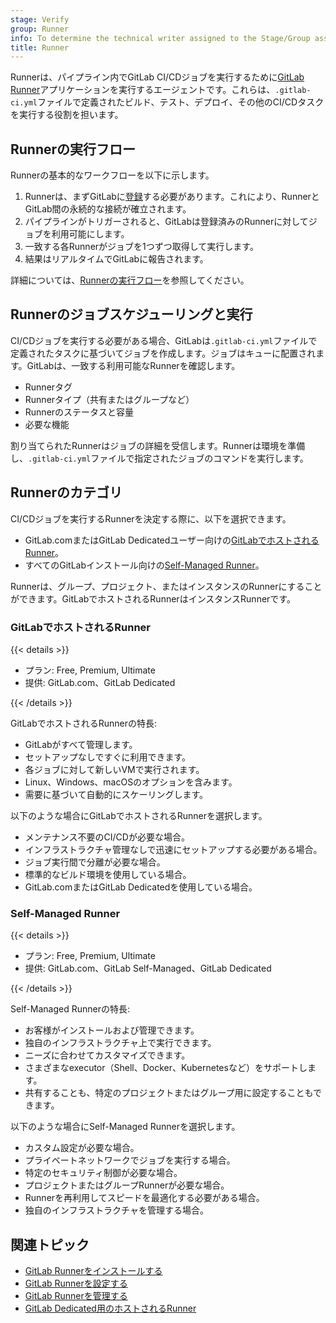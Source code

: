 ```yaml
---
stage: Verify
group: Runner
info: To determine the technical writer assigned to the Stage/Group associated with this page, see https://handbook.gitlab.com/handbook/product/ux/technical-writing/#assignments
title: Runner
---
```


Runnerは、パイプライン内でGitLab CI/CDジョブを実行するために[GitLab Runner](https://docs.gitlab.com/runner/)アプリケーションを実行するエージェントです。これらは、`.gitlab-ci.yml`ファイルで定義されたビルド、テスト、デプロイ、その他のCI/CDタスクを実行する役割を担います。

## Runnerの実行フロー

Runnerの基本的なワークフローを以下に示します。

1. Runnerは、まずGitLabに[登録](https://docs.gitlab.com/runner/register/)する必要があります。これにより、RunnerとGitLab間の永続的な接続が確立されます。
1. パイプラインがトリガーされると、GitLabは登録済みのRunnerに対してジョブを利用可能にします。
1. 一致する各Runnerがジョブを1つずつ取得して実行します。
1. 結果はリアルタイムでGitLabに報告されます。

詳細については、[Runnerの実行フロー](https://docs.gitlab.com/runner/#runner-execution-flow)を参照してください。

## Runnerのジョブスケジューリングと実行

CI/CDジョブを実行する必要がある場合、GitLabは`.gitlab-ci.yml`ファイルで定義されたタスクに基づいてジョブを作成します。ジョブはキューに配置されます。GitLabは、一致する利用可能なRunnerを確認します。

- Runnerタグ
- Runnerタイプ（共有またはグループなど）
- Runnerのステータスと容量
- 必要な機能

割り当てられたRunnerはジョブの詳細を受信します。Runnerは環境を準備し、`.gitlab-ci.yml`ファイルで指定されたジョブのコマンドを実行します。

## Runnerのカテゴリ

CI/CDジョブを実行するRunnerを決定する際に、以下を選択できます。

- GitLab.comまたはGitLab Dedicatedユーザー向けの[GitLabでホストされるRunner](hosted_runners/_index.md)。
- すべてのGitLabインストール向けの[Self-Managed Runner](https://docs.gitlab.com/runner/)。

Runnerは、グループ、プロジェクト、またはインスタンスのRunnerにすることができます。GitLabでホストされるRunnerはインスタンスRunnerです。

### GitLabでホストされるRunner

{{< details >}}

- プラン: Free, Premium, Ultimate
- 提供: GitLab.com、GitLab Dedicated

{{< /details >}}

GitLabでホストされるRunnerの特長:

- GitLabがすべて管理します。
- セットアップなしですぐに利用できます。
- 各ジョブに対して新しいVMで実行されます。
- Linux、Windows、macOSのオプションを含みます。
- 需要に基づいて自動的にスケーリングします。

以下のような場合にGitLabでホストされるRunnerを選択します。

- メンテナンス不要のCI/CDが必要な場合。
- インフラストラクチャ管理なしで迅速にセットアップする必要がある場合。
- ジョブ実行間で分離が必要な場合。
- 標準的なビルド環境を使用している場合。
- GitLab.comまたはGitLab Dedicatedを使用している場合。

### Self-Managed Runner

{{< details >}}

- プラン: Free, Premium, Ultimate
- 提供: GitLab.com、GitLab Self-Managed、GitLab Dedicated

{{< /details >}}

Self-Managed Runnerの特長:

- お客様がインストールおよび管理できます。
- 独自のインフラストラクチャ上で実行できます。
- ニーズに合わせてカスタマイズできます。
- さまざまなexecutor（Shell、Docker、Kubernetesなど）をサポートします。
- 共有することも、特定のプロジェクトまたはグループ用に設定することもできます。

以下のような場合にSelf-Managed Runnerを選択します。

- カスタム設定が必要な場合。
- プライベートネットワークでジョブを実行する場合。
- 特定のセキュリティ制御が必要な場合。
- プロジェクトまたはグループRunnerが必要な場合。
- Runnerを再利用してスピードを最適化する必要がある場合。
- 独自のインフラストラクチャを管理する場合。

## 関連トピック

- [GitLab Runnerをインストールする](https://docs.gitlab.com/runner/install/)
- [GitLab Runnerを設定する](https://docs.gitlab.com/runner/configuration/)
- [GitLab Runnerを管理する](https://docs.gitlab.com/runner/)
- [GitLab Dedicated用のホストされるRunner](../../administration/dedicated/hosted_runners.md)
